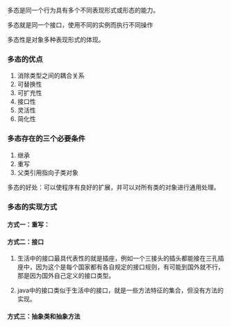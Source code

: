 多态是同一个行为具有多个不同表现形式或形态的能力。

多态就是同一个接口，使用不同的实例而执行不同操作

多态性是对象多种表现形式的体现。

### 多态的优点
1. 消除类型之间的耦合关系
2. 可替换性
3. 可扩充性
4. 接口性
5. 灵活性
6. 简化性


### 多态存在的三个必要条件
1. 继承
2. 重写
3. 父类引用指向子类对象

多态的好处：可以使程序有良好的扩展，并可以对所有类的对象进行通用处理。

### 多态的实现方式

#### 方式一：重写：

#### 方式二：接口
1. 生活中的接口最具代表性的就是插座，例如一个三接头的插头都能接在三孔插座中，因为这个是每个国家都有各自规定的接口规则，有可能到国外就不行，那是因为国外自己定义的接口类型。

2. java中的接口类似于生活中的接口，就是一些方法特征的集合，但没有方法的实现。

#### 方式三：抽象类和抽象方法